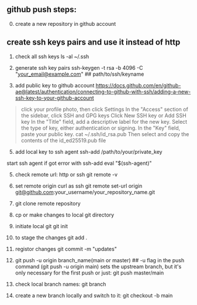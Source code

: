 ## github push steps:
0. create a new repository in github account

## create ssh keys pairs and use it instead of http
1. check all ssh keys
ls -al ~/.ssh

2. generate ssh key pairs
ssh-keygen -t rsa -b 4096 -C "your_email@example.com"  ## path/to/ssh/keyname

3. add public key to github account
https://docs.github.com/en/github-ae@latest/authentication/connecting-to-github-with-ssh/adding-a-new-ssh-key-to-your-github-account
> click your profile photo, then click Settings
> In the "Access" section of the sidebar, click  SSH and GPG keys
> Click New SSH key or Add SSH key
> In the "Title" field, add a descriptive label for the new key.
> Select the type of key, either authentication or signing.
> In the "Key" field, paste your public key.
> cat ~/.ssh/id_rsa.pub
> Then select and copy the contents of the id_ed25519.pub file

5. add local key to ssh agent
ssh-add /path/to/your/private_key

start ssh agent if got error with ssh-add
eval "$(ssh-agent)"

5. check remote url: http or ssh
git remote -v

6. set remote origin curl as ssh
git remote set-url origin git@github.com:your_username/your_repository_name.git

7. git clone remote repository

8. cp or make changes to local git directory

9. initiate local git
git init

10. to stage the changes
git add .

11. registor changes
git commit -m "updates"

12. git push -u origin branch_name(main or master) ## -u flag in the push command (git push -u origin main) sets the upstream branch, but it's only necessary for the first push
or just: git push master/main

13. check local branch names:
git branch

14. create a new branch locally and switch to it:
git checkout -b main

